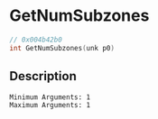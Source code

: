 # GetNumSubzones
```c
// 0x004b42b0
int GetNumSubzones(unk p0)
```
## Description
```
Minimum Arguments: 1
Maximum Arguments: 1
```
